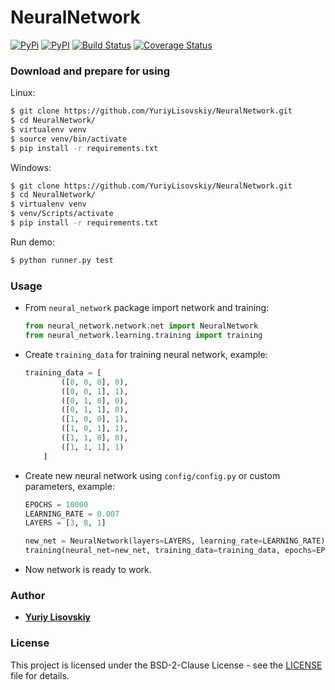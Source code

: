 # NeuralNetwork
[![PyPi](https://img.shields.io/pypi/l/Django.svg)](LICENSE)
[![PyPI](https://img.shields.io/pypi/pyversions/Django.svg)](https://github.com/YuriyLisovskiy/NeuralNetwork)
[![Build Status](https://travis-ci.org/YuriyLisovskiy/NeuralNetwork.svg)](https://github.com/YuriyLisovskiy/NeuralNetwork)
[![Coverage Status](https://coveralls.io/repos/github/YuriyLisovskiy/NeuralNetwork/badge.svg)](https://github.com/YuriyLisovskiy/NeuralNetwork)
### Download and prepare for using
Linux:
```bash
$ git clone https://github.com/YuriyLisovskiy/NeuralNetwork.git
$ cd NeuralNetwork/
$ virtualenv venv
$ source venv/bin/activate
$ pip install -r requirements.txt
```
Windows:
```bash
$ git clone https://github.com/YuriyLisovskiy/NeuralNetwork.git
$ cd NeuralNetwork/
$ virtualenv venv
$ venv/Scripts/activate
$ pip install -r requirements.txt
```
Run demo:
```bash
$ python runner.py test
```
### Usage
* From `neural_network` package import network and training:
	```python
	from neural_network.network.net import NeuralNetwork
	from neural_network.learning.training import training
	```
* Create `training_data` for training neural network, example:
	```python
	training_data = [
			([0, 0, 0], 0),
			([0, 0, 1], 1),
			([0, 1, 0], 0),
			([0, 1, 1], 0),
			([1, 0, 0], 1),
			([1, 0, 1], 1),
			([1, 1, 0], 0),
			([1, 1, 1], 1)
		]
	```
* Create new neural network using `config/config.py` or custom parameters, example:
	```python
	EPOCHS = 10000
	LEARNING_RATE = 0.007
	LAYERS = [3, 8, 1]
	```
	```python
	new_net = NeuralNetwork(layers=LAYERS, learning_rate=LEARNING_RATE)
	training(neural_net=new_net, training_data=training_data, epochs=EPOCHS)
	```
* Now network is ready to work.
### Author
 * **[Yuriy Lisovskiy](https://github.com/YuriyLisovskiy)**
 ### License
 This project is licensed under the BSD-2-Clause License - see the [LICENSE](LICENSE) file for details.
